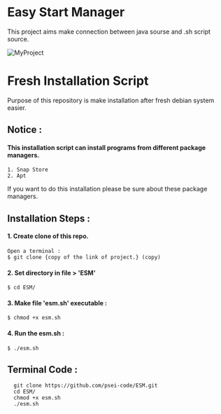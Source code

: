 # Easy Start Manager 
  This project aims make connection between java sourse and .sh script source.

  ![MyProject](https://user-images.githubusercontent.com/89227429/130315396-ac5f1721-4ec7-4c6c-af69-427ab0ecb579.png)
 
 # Fresh Installation Script
Purpose of this repository is make installation after fresh debian system easier.

## Notice :
#### This installation script can install programs from different package managers.
    1. Snap Store
    2. Apt

If you want to do this installation please be sure about these package managers.
    
## Installation Steps :
#### 1. Create clone of this repo.
    Open a terminal : 
    $ git clone {copy of the link of project.} (copy)

#### 2. Set directory in file > 'ESM'
    $ cd ESM/

#### 3. Make file 'esm.sh' executable : 
    $ chmod +x esm.sh

#### 4. Run the esm.sh :
    $ ./esm.sh
        
## Terminal Code :
      git clone https://github.com/psei-code/ESM.git
      cd ESM/
      chmod +x esm.sh
      ./esm.sh
  
